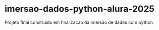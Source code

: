 # imersao-dados-python-alura-2025
Projeto final construído em finalização da imersão de dados com python
